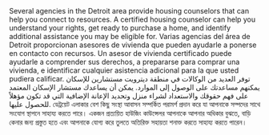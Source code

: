 <RenderIf language="default">
Several agencies in the Detroit area provide housing counselors that can help you connect to resources. A certified housing counselor can help you understand your rights, get ready to purchase a home, and identify additional assistance you may be eligible for.

</RenderIf>

<RenderIf language="es">
Varias agencias del área de Detroit proporcionan asesores de vivienda que pueden ayudarle a ponerse en contacto con recursos. Un asesor de vivienda certificado puede ayudarle a comprender sus derechos, a prepararse para comprar una vivienda, e identificar cualquier asistencia adicional para la que usted pudiera calificar.

</RenderIf>

<RenderIf language="ar">
توفر العديد من الوكالات في منطقة ديترويت مستشارين للإسكان يمكنهم مساعدتك على الوصول إلى الموارد. يمكن أن يساعدك مستشار الإسكان
المعتمد على فهم حقوقك والاستعداد لشراء منزل وتحديد الإعانة الإضافية التي قد تكون مؤهلاً للحصول عليها.

</RenderIf>

<RenderIf language="bn">
ডেট্রয়েট এলাকার বেশ কিছু সংস্থা আবাসন সম্পর্কিত পরামর্শ প্রদান করে যা আপনাকে সম্পদের সাথে সংযোগ স্থাপনে সাহায্য করতে পারে। একজন প্রত্যয়িত হাউজিং কাউন্সেলর আপনাকে আপনার অধিকার বুঝতে, বাড়ি কেনার জন্য প্রস্তুত হতে এবং আপনাকে যোগ্য করে তুলতে অতিরিক্ত সহায়তা শনাক্ত করতে সাহায্য করতে পারেন।

</RenderIf>